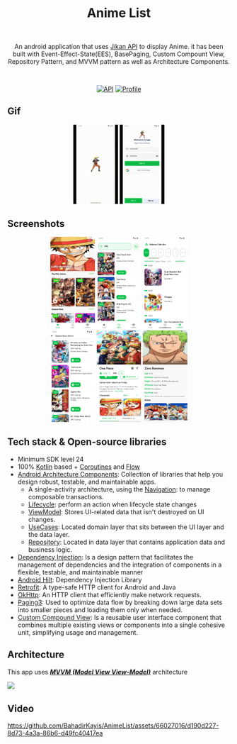 <h1 align="center">Anime List</h1></br>
<p align="center" >  
An android application that uses <a href="https://docs.api.jikan.moe">Jikan API</a>  to display Anime. it has been built with Event-Effect-State(EES), BasePaging, Custom Compount View, Repository Pattern, and MVVM pattern as well as Architecture Components.
</p>
</br>
<p align="center">
 <a href="https://android-arsenal.com/api?level=24"><img alt="API" src="https://img.shields.io/badge/API-24%2B-brightgreen.svg?style=flat"/></a>
 <a href="https://github.com/BahadirKayis"><img alt="Profile" src="https://img.shields.io/badge/GitHub-BahadirKayis-darkblue"/></a> 
</p>

## Gif
<p align="center">
<img src="/animePhoto/splash.gif" width="20%"/>
<img src="animePhoto/singInUp.gif" width="20%"/>
</p>

## Screenshots
<p align="center">
<img src="/animePhoto/home.png" width="20%"/>
<img src="/animePhoto/search.png" width="20%"/>
<img src="/animePhoto/schedule.png" width="20%"/>
</br>
<img src="/animePhoto/see_all.png" width="20%"/> 
<img src="/animePhoto/detail.png" width="20%"/>
<img src="/animePhoto/character.png" width="20%"/>
</p>

## Tech stack & Open-source libraries
- Minimum SDK level 24
- 100% [Kotlin](https://kotlinlang.org/) based + [Coroutines](https://github.com/Kotlin/kotlinx.coroutines) and [Flow](https://developer.android.com/kotlin/flow)
- [Android Architecture Components](https://developer.android.com/topic/libraries/architecture): Collection of libraries that help you design robust, testable, and maintainable apps.
  -  A single-activity architecture, using the [Navigation](https://developer.android.com/guide/navigation): to manage composable transactions.
  - [Lifecycle](https://developer.android.com/topic/libraries/architecture/lifecycle): perform an action when lifecycle state changes
  - [ViewModel](https://developer.android.com/topic/libraries/architecture/viewmodel): Stores UI-related data that isn't destroyed on UI changes. 
  - [UseCases](https://developer.android.com/topic/architecture/domain-layer): Located domain layer that sits between the UI layer and the data layer. 
  - [Repository](https://developer.android.com/topic/architecture/data-layer): Located in data layer that contains application data and business logic.
- [Dependency Injection](https://developer.android.com/training/dependency-injection): Is a design pattern that facilitates the management of dependencies and the integration of components in a flexible, testable, and maintainable manner
- [Android Hilt](https://developer.android.com/training/dependency-injection/hilt-android): Dependency Injection Library
- [Retrofit](https://square.github.io/retrofit/): A type-safe HTTP client for Android and Java
- [OkHttp](https://square.github.io/okhttp/): An HTTP client that efficiently make network requests.
- [Paging3](https://developer.android.com/topic/libraries/architecture/paging/v3-migration): Used to optimize data flow by breaking down large data sets into smaller pieces and loading them only when needed.
- [Custom Compound View](https://www.youtube.com/watch?v=UmjiAIsIDw0&ab_channel=EmreHamurcu): Is a reusable user interface component that combines multiple existing views or components into a single cohesive unit, simplifying usage and management.

## Architecture
This app uses [***MVVM (Model View View-Model)***](https://developer.android.com/jetpack/docs/guide#recommended-app-arch) architecture

![](https://user-images.githubusercontent.com/21035435/69536839-9f4c8e80-0fa0-11ea-85ee-d7823e5a46b0.png)

## Video
https://github.com/BahadirKayis/AnimeList/assets/66027016/d190d227-8d73-4a3a-86b6-d49fc40417ea




